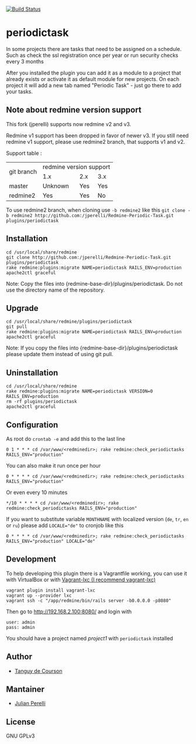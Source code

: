 [![Build Status](https://travis-ci.org/jperelli/Redmine-Periodic-Task.svg)](https://travis-ci.org/jperelli/Redmine-Periodic-Task)

periodictask
============

In some projects there are tasks that need to be assigned on a schedule.
Such as check the ssl registration once per year or run security checks every 3 months

After you installed the plugin you can add it as a module to a project that already exists
or activate it as default module for new projects. On each project it will add a new tab 
named "Periodic Task" - just go there to add your tasks.

Note about redmine version support
----------------------------------

This fork (jperelli) supports now redmine v2 and v3.

Redmine v1 support has been dropped in favor of newer v3. If you still need redmine v1 support, please use redmine2 branch, that supports v1 and v2.

Support table :

<table>
  <tr>
    <td rowspan="2">git branch</td>
    <td colspan="3">redmine version support</td>
  </tr>
  <tr>
    <td>1.x</td>
    <td>2.x</td>
    <td>3.x</td>
  </tr>
  <tr>
    <td>master</td>
    <td>Unknown</td>
    <td>Yes</td>
    <td>Yes</td>
  </tr>
  <tr>
    <td>redmine2</td>
    <td>Yes</td>
    <td>Yes</td>
    <td>No</td>
  </tr>
</table>

To use redmine2 branch, when cloning use `-b redmine2` like this `git clone -b redmine2 http://github.com:/jperelli/Redmine-Periodic-Task.git plugins/periodictask`

Installation
------------

    cd /usr/local/share/redmine
    git clone http://github.com:/jperelli/Redmine-Periodic-Task.git plugins/periodictask
    rake redmine:plugins:migrate NAME=periodictask RAILS_ENV=production
    apache2ctl graceful

Note: Copy the files into {redmine-base-dir}/plugins/periodictask. Do not use the directory name of the repository.

Upgrade
-------

    cd /usr/local/share/redmine/plugins/periodictask
    git pull
    rake redmine:plugins:migrate NAME=periodictask RAILS_ENV=production
    apache2ctl graceful

Note: If you copy the files into {redmine-base-dir}/plugins/periodictask please update them instead of using git pull.

Uninstallation
--------------

    cd /usr/local/share/redmine
    rake redmine:plugins:migrate NAME=periodictask VERSION=0 RAILS_ENV=production
    rm -rf plugins/periodictask
    apache2ctl graceful

Configuration
-------------

As root do `crontab -e` and add this to the last line

    0 1 * * * cd /var/www/<redminedir>; rake redmine:check_periodictasks RAILS_ENV="production"

You can also make it run once per hour

    0 * * * * cd /var/www/<redminedir>; rake redmine:check_periodictasks RAILS_ENV="production"

Or even every 10 minutes

    */10 * * * * cd /var/www/<redminedir>; rake redmine:check_periodictasks RAILS_ENV="production"

If you want to substitute variable `MONTHNAME` with localized version (`de`, `tr`, `en` or `ru`) please add `LOCALE="de"` to cronjob like this

    0 * * * * cd /var/www/<redminedir>; rake redmine:check_periodictasks RAILS_ENV="production" LOCALE="de"

Development
-----------

To help developing this plugin there is a Vagrantfile working, you can use it with VirtualBox or with [Vagrant-lxc (I recommend vagrant-lxc)](https://github.com/fgrehm/vagrant-lxc)

    vagrant plugin install vagrant-lxc
    vagrant up --provider lxc
    vagrant ssh -c "/app/redmine/bin/rails server -b0.0.0.0 -p8080"

Then go to http://192.168.2.100:8080/ and login with

    user: admin
    pass: admin

You should have a project named *project1* with `periodictask` installed

Author
------

  - [Tanguy de Courson](https://github.com/myneid/)

Mantainer
---------

  - [Julian Perelli](https://jperelli.com.ar/)

License
-------

  GNU GPLv3
